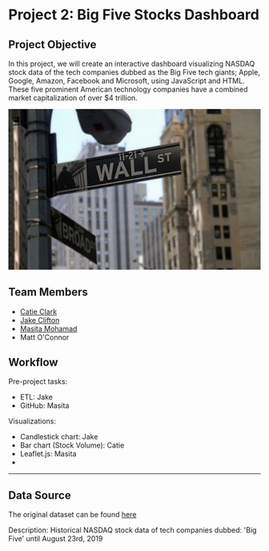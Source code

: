 # Project 2: Big Five Stocks Dashboard

## Project Objective
In this project, we will create an interactive dashboard visualizing NASDAQ stock data of the tech companies dubbed as the Big Five tech giants; Apple, Google, Amazon, Facebook and Microsoft, using JavaScript and HTML. These five prominent American technology companies have a combined market capitalization of over $4 trillion. 

![wall-street](Images/wall-street.jpg)

## Team Members

* [Catie Clark](https://github.com/csidneyclark)
* [Jake Clifton](https://github.com/cliftjc1)
* [Masita Mohamad](https://github.com/masitamohamad)
* Matt O'Connor

## Workflow

Pre-project tasks:
- ETL: Jake
- GitHub: Masita

Visualizations:
- Candlestick chart: Jake
- Bar chart (Stock Volume): Catie
- Leaflet.js: Masita
- 

***
## Data Source

The original dataset can be found [here](https://www.kaggle.com/abdullahmu/big-five-stocks)

Description:
Historical NASDAQ stock data of tech companies dubbed: 'Big Five' until August 23rd, 2019